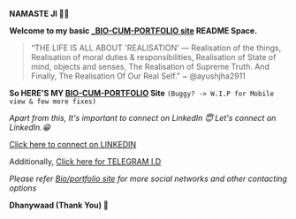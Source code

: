 **NAMASTE JI 🤗🙏**

**Welcome to my basic [_BIO-CUM-PORTFOLIO site](https://ayushjha2911.github.io/) README Space.**

>“THE LIFE IS ALL ABOUT 'REALISATION' — Realisation of the things, Realisation of moral duties & responsibilities, Realisation of State of mind, objects and senses, The Realisation of Supreme Truth. And Finally, The Realisation Of Our Real Self.”
~ @ayushjha2911

**So HERE'S MY [BIO-CUM-PORTFOLIO](https://ayushjha2911.github.io/) Site** `(Buggy? -> W.I.P for Mobile view & few more fixes)`


_Apart from this,
It's important to connect on LinkedIn 😇 Let's connect on LinkedIn.😁_

[Click here to connect on LINKEDIN](https://www.linkedin.com/in/ayushjha2911)

Additionally, [Click here for TELEGRAM I.D](https://telegram.me/ayushjha2911)

_Please refer [Bio/portfolio site](https://ayushjha2911.github.io/) for more social networks and other contacting options_

**Dhanywaad (Thank You) 🙏**
